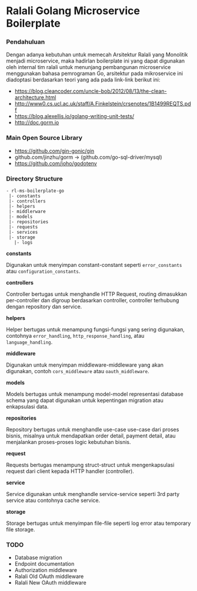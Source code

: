 
# Ralali Golang Microservice Boilerplate

### Pendahuluan
Dengan adanya kebutuhan untuk memecah Arsitektur Ralali yang Monolitik menjadi microservice, maka hadirlan boilerplate ini yang dapat digunakan oleh internal tim ralali untuk menunjang pembangunan microservice menggunakan bahasa pemrograman Go, arsitektur pada mikroservice ini diadoptasi berdasarkan teori yang ada pada link-link berikut ini:

- https://blog.cleancoder.com/uncle-bob/2012/08/13/the-clean-architecture.html
- http://www0.cs.ucl.ac.uk/staff/A.Finkelstein/crsenotes/1B1499REQTS.pdf
- https://blog.alexellis.io/golang-writing-unit-tests/
- http://doc.gorm.io

### Main Open Source Library
- https://github.com/gin-gonic/gin
- github.com/jinzhu/gorm -> (github.com/go-sql-driver/mysql)
- https://github.com/joho/godotenv

### Directory Structure
```
- rl-ms-boilerplate-go
 |- constants
 |- controllers
 |- helpers
 |- middlerware
 |- models
 |- repositories
 |- requests
 |- services
 |- storage
   |- logs
```
**constants**

Digunakan untuk menyimpan constant-constant seperti `error_constants` atau `configuration_constants`.

**controllers**

Controller bertugas untuk menghandle HTTP Request, routing dimasukkan per-controller dan digroup berdasarkan controller, controller terhubung dengan repository dan service.

**helpers**

Helper bertugas untuk menampung fungsi-fungsi yang sering digunakan, contohnya `error_handling`, `http_response_handling`, atau `language_handling`.

**middleware**

Digunakan untuk menyimpan middleware-middleware yang akan digunakan, contoh `cors_middleware` atau `oauth_middleware`.

**models**

Models bertugas untuk menampung model-model representasi database schema yang dapat digunakan untuk kepentingan migration atau enkapsulasi data.

**repositories**

Repository bertugas untuk menghandle use-case use-case dari proses bisnis, misalnya untuk mendapatkan order detail, payment detail, atau menjalankan proses-proses logic kebutuhan bisnis.

**request**

Requests bertugas menampung struct-struct untuk mengenkapsulasi request dari client kepada HTTP handler (controller).

**service**

Service digunakan untuk menghandle service-service seperti 3rd party service atau contohnya cache service.

**storage**

Storage bertugas untuk menyimpan file-file seperti log error atau temporary file storage.


### TODO
- Database migration
- Endpoint documentation
- Authorization middleware
- Ralali Old OAuth middleware
- Ralali New OAuth middleware
